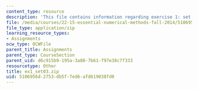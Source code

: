 ```yaml
---
content_type: resource
description: 'This file contains information regarding exercise 1: set 3 numbers (ZIP).'
file: /media/courses/22-15-essential-numerical-methods-fall-2014/5106956d2753db5f7ed6afd619038fd0_ex1_set03.zip
file_type: application/zip
learning_resource_types:
- Assignments
ocw_type: OCWFile
parent_title: Assignments
parent_type: CourseSection
parent_uid: d6c915b9-195a-3a80-7b61-f97e38c7f333
resourcetype: Other
title: ex1_set03.zip
uid: 5106956d-2753-db5f-7ed6-afd619038fd0
---
```

